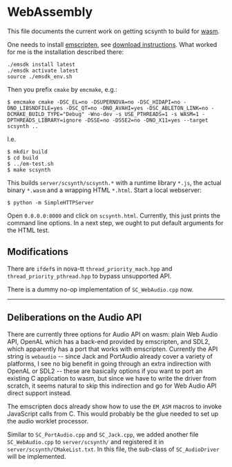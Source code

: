 # WebAssembly

This file documents the current work on getting scsynth to build for [wasm](https://webassembly.org/).

One needs to install [emscripten](https://emscripten.org), see [download instructions](https://emscripten.org/docs/getting_started/downloads.html).
What worked for me is the installation described there:

    ./emsdk install latest
    ./emsdk activate latest
    source ./emsdk_env.sh

Then you prefix `cmake` by `emcmake`, e.g.:

    $ emcmake cmake -DSC_EL=no -DSUPERNOVA=no -DSC_HIDAPI=no -DNO_LIBSNDFILE=yes -DSC_QT=no -DNO_AVAHI=yes -DSC_ABLETON_LINK=no -DCMAKE_BUILD_TYPE="Debug" -Wno-dev -s USE_PTHREADS=1 -s WASM=1 -DPTHREADS_LIBRARY=ignore -DSSE=no -DSSE2=no -DNO_X11=yes --target scsynth ..

I.e.

    $ mkdir build
    $ cd build
    $ ../em-test.sh
    $ make scsynth

This builds `server/scsynth/scsynth.*` with a runtime library `*.js`, the actual binary `*.wasm` and a wrapping HTML `*.html`. Start a local webserver:

    $ python -m SimpleHTTPServer

Open `0.0.0.0:8000` and click on `scsynth.html`. Currently, this just prints the command line options. In a next step, we ought to put default arguments for the HTML test.

## Modifications

There are `ifdef`s in nova-tt `thread_priority_mach.hpp` and `thread_priority_pthread.hpp` to bypass unsupported API.

There is a dummy no-op implementation of `SC_WebAudio.cpp` now.

-----

## Deliberations on the Audio API

There are currently three options for Audio API on wasm: plain Web Audio API, OpenAL which has a back-end provided by emscripten, and SDL2, which apparently has a port that works with emscripten.
Currently the API string is `webaudio` -- since Jack and PortAudio already cover a variety of platforms, I see
no big benefit in going through an extra indirection with OpenAL or SDL2 -- these are basically options if you want to port an existing C application to wasm, but since we have to write the
driver from scratch, it seems natural to skip this indirection and go for Web Audio API direct support instead.

The emscripten docs already show how to use the `EM_ASM` macros to invoke JavaScript calls from C. This would probably be the glue needed to set up the audio worklet processor.

Similar to `SC_PortAudio.cpp` and `SC_Jack.cpp`, we added another file `SC_WebAudio.cpp` to `server/scsynth/` and registered it in `server/scsynth/CMakeList.txt`.
In this file, the sub-class of `SC_AudioDriver` will be implemented.

